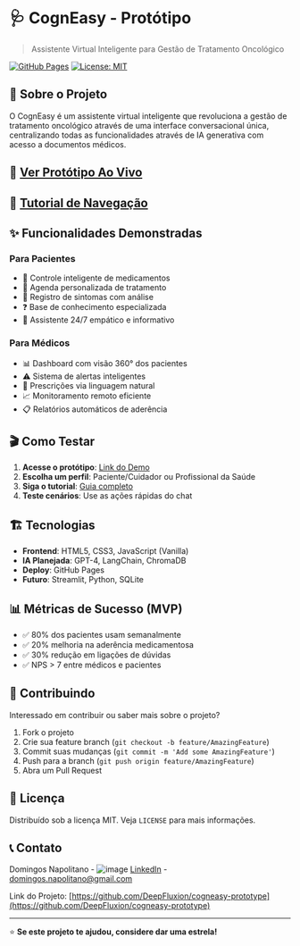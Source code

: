 # 🩺 CognEasy - Protótipo

> Assistente Virtual Inteligente para Gestão de Tratamento Oncológico

[![GitHub Pages](https://img.shields.io/badge/demo-live-green)](https://deepfluxion.github.io/cogneasy-prototype/)
[![License: MIT](https://img.shields.io/badge/License-MIT-yellow.svg)](https://opensource.org/licenses/MIT)

## 🎯 Sobre o Projeto

O CognEasy é um assistente virtual inteligente que revoluciona a gestão de tratamento oncológico através de uma interface conversacional única, centralizando todas as funcionalidades através de IA generativa com acesso a documentos médicos.

## 🚀 [Ver Protótipo Ao Vivo](https://https://deepfluxion.github.io/cogneasy-prototype/)

## 📖 [Tutorial de Navegação](./docs/tutorial.md)

## ✨ Funcionalidades Demonstradas

### Para Pacientes
- 💊 Controle inteligente de medicamentos
- 📅 Agenda personalizada de tratamento
- 📝 Registro de sintomas com análise
- ❓ Base de conhecimento especializada
- 🤖 Assistente 24/7 empático e informativo

### Para Médicos
- 📊 Dashboard com visão 360° dos pacientes
- ⚠️ Sistema de alertas inteligentes
- 💊 Prescrições via linguagem natural
- 📈 Monitoramento remoto eficiente
- 📋 Relatórios automáticos de aderência

## 🎬 Como Testar

1. **Acesse o protótipo**: [Link do Demo](https://deepfluxion.github.io/cogneasy-prototype/)
2. **Escolha um perfil**: Paciente/Cuidador ou Profissional da Saúde
3. **Siga o tutorial**: [Guia completo](./docs/tutorial.md)
4. **Teste cenários**: Use as ações rápidas do chat

## 🏗️ Tecnologias

- **Frontend**: HTML5, CSS3, JavaScript (Vanilla)
- **IA Planejada**: GPT-4, LangChain, ChromaDB
- **Deploy**: GitHub Pages
- **Futuro**: Streamlit, Python, SQLite

## 📊 Métricas de Sucesso (MVP)

- ✅ 80% dos pacientes usam semanalmente
- ✅ 20% melhoria na aderência medicamentosa
- ✅ 30% redução em ligações de dúvidas
- ✅ NPS > 7 entre médicos e pacientes

## 🤝 Contribuindo

Interessado em contribuir ou saber mais sobre o projeto?

1. Fork o projeto
2. Crie sua feature branch (`git checkout -b feature/AmazingFeature`)
3. Commit suas mudanças (`git commit -m 'Add some AmazingFeature'`)
4. Push para a branch (`git push origin feature/AmazingFeature`)
5. Abra um Pull Request

## 📄 Licença

Distribuído sob a licença MIT. Veja `LICENSE` para mais informações.

## 📞 Contato

Domingos Napolitano - ![image](https://github.com/user-attachments/assets/c8227deb-b5c4-438d-aca5-7250ad8b7324)
[LinkedIn](https://www.linkedin.com/in/dnapolitano/) - domingos.napolitano@gmail.com

Link do Projeto: [https://github.com/DeepFluxion/cogneasy-prototype](https://github.com/DeepFluxion/cogneasy-prototype)

---

⭐ **Se este projeto te ajudou, considere dar uma estrela!**
